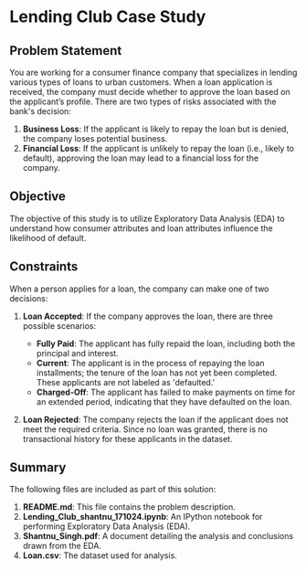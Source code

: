 # Lending Club Case Study

## Problem Statement

You are working for a consumer finance company that specializes in lending various types of loans to urban customers. When a loan application is received, the company must decide whether to approve the loan based on the applicant’s profile. There are two types of risks associated with the bank's decision:

1. **Business Loss**: If the applicant is likely to repay the loan but is denied, the company loses potential business.
2. **Financial Loss**: If the applicant is unlikely to repay the loan (i.e., likely to default), approving the loan may lead to a financial loss for the company.

## Objective

The objective of this study is to utilize Exploratory Data Analysis (EDA) to understand how consumer attributes and loan attributes influence the likelihood of default.

## Constraints

When a person applies for a loan, the company can make one of two decisions:

1. **Loan Accepted**: If the company approves the loan, there are three possible scenarios:
   - **Fully Paid**: The applicant has fully repaid the loan, including both the principal and interest.
   - **Current**: The applicant is in the process of repaying the loan installments; the tenure of the loan has not yet been completed. These applicants are not labeled as 'defaulted.'
   - **Charged-Off**: The applicant has failed to make payments on time for an extended period, indicating that they have defaulted on the loan.

2. **Loan Rejected**: The company rejects the loan if the applicant does not meet the required criteria. Since no loan was granted, there is no transactional history for these applicants in the dataset.

## Summary

The following files are included as part of this solution:

1. **README.md**: This file contains the problem description.
2. **Lending_Club_shantnu_171024.ipynb**: An IPython notebook for performing Exploratory Data Analysis (EDA).
3. **Shantnu_Singh.pdf**: A document detailing the analysis and conclusions drawn from the EDA.
4. **Loan.csv**: The dataset used for analysis.
